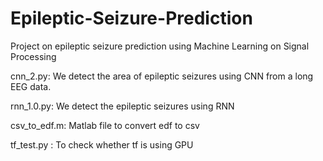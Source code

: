 # Epileptic-Seizure-Prediction
Project on epileptic seizure prediction using Machine Learning on Signal Processing 

cnn_2.py: We detect the area of epileptic seizures using CNN from a long EEG data.

rnn_1.0.py: We detect the epileptic seizures using RNN

csv_to_edf.m: Matlab file to convert edf to csv

tf_test.py : To check whether tf is using GPU
